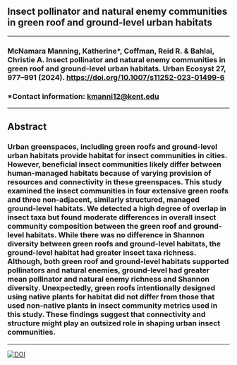 ## Insect pollinator and natural enemy communities in green roof and ground-level urban habitats
 ---
### McNamara Manning, Katherine*, Coffman, Reid R. & Bahlai, Christie A. Insect pollinator and natural enemy communities in green roof and ground-level urban habitats. Urban Ecosyst 27, 977–991 (2024). https://doi.org/10.1007/s11252-023-01499-6
### *Contact information: kmanni12@kent.edu
---
## Abstract
### Urban greenspaces, including green roofs and ground-level urban habitats provide habitat for insect communities in cities. However, beneficial insect communities likely differ between human-managed habitats because of varying provision of resources and connectivity in these greenspaces. This study examined the insect communities in four extensive green roofs and three non-adjacent, similarly structured, managed ground-level habitats. We detected a high degree of overlap in insect taxa but found moderate differences in overall insect community composition between the green roof and ground-level habitats. While there was no difference in Shannon diversity between green roofs and ground-level habitats, the ground-level habitat had greater insect taxa richness. Although, both green roof and ground-level habitats supported pollinators and natural enemies, ground-level had greater mean pollinator and natural enemy richness and Shannon diversity. Unexpectedly, green roofs intentionally designed using native plants for habitat did not differ from those that used non-native plants in insect community metrics used in this study. These findings suggest that connectivity and structure might play an outsized role in shaping urban insect communities. 
---
[![DOI](https://zenodo.org/badge/553694914.svg)](https://zenodo.org/badge/latestdoi/553694914)
